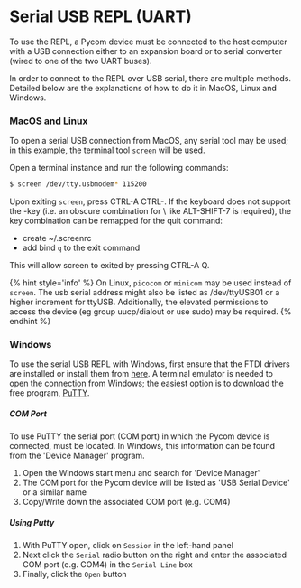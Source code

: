 # Serial USB REPL (UART)

To use the REPL, a Pycom device must be connected to the host computer with a USB connection either to an expansion board or to serial converter (wired to one of the two UART buses).

In order to connect to the REPL over USB serial, there are multiple methods. Detailed below are the explanations of how to do it in MacOS, Linux and Windows.

### MacOS and Linux

To open a serial USB connection from MacOS, any serial tool may be used; in this example, the terminal tool ``screen`` will be used.

Open a terminal instance and run the following commands:

```bash
$ screen /dev/tty.usbmodem* 115200
```

Upon exiting ``screen``, press CTRL-A CTRL-\. If the keyboard does not support the \-key (i.e. an obscure combination for \ like ALT-SHIFT-7 is required), the key combination can be remapped for the quit command:

- create ~/.screenrc
- add bind ``q`` to the exit command

This will allow screen to exited by pressing CTRL-A Q.

{% hint style='info' %}
On Linux, ``picocom`` or ``minicom`` may be used instead of ``screen``. The usb serial address might also be listed as /dev/ttyUSB01 or a higher increment for ttyUSB. Additionally, the elevated permissions to access the device (eg group uucp/dialout or use sudo) may be required.
{% endhint %}


### Windows

To use the serial USB REPL with Windows, first ensure that the FTDI drivers are installed or install them from [here](http://www.ftdichip.com/Drivers/VCP.htm). A terminal emulator is needed to open the connection from Windows; the easiest option is to download the free program, [PuTTY]().

##### COM Port

To use PuTTY the serial port (COM port) in which the Pycom device is connected, must be located. In Windows, this information can be found from the 'Device Manager' program.

1. Open the Windows start menu and search for 'Device Manager'
2. The COM port for the Pycom device will be listed as 'USB Serial Device' or a similar name
3. Copy/Write down the associated COM port (e.g. COM4)

##### Using Putty

1. With PuTTY open, click on ``Session`` in the left-hand panel
2. Next click the ``Serial`` radio button on the right and enter the associated COM port (e.g. COM4) in the ``Serial Line`` box
3. Finally, click the ``Open`` button

